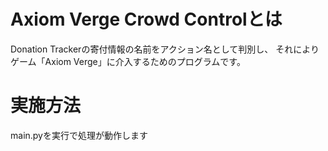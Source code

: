 # Axiom Verge Crowd Controlとは
Donation Trackerの寄付情報の名前をアクション名として判別し、
それによりゲーム「Axiom Verge」に介入するためのプログラムです。

# 実施方法
main.pyを実行で処理が動作します
